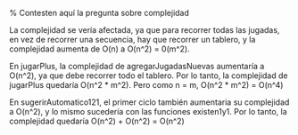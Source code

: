 ﻿% Contesten aquí la pregunta sobre complejidad
 
La complejidad se vería afectada, ya que para recorrer todas las jugadas, en vez de recorrer una 
secuencia, hay que recorrer un tablero, y la complejidad aumenta de O(n) a O(n^2) = 0(m^2).

En jugarPlus, la complejidad de agregarJugadasNuevas aumentaría a O(n^2), ya que debe recorrer 
todo el tablero. Por lo tanto, la complejidad de jugarPlus quedaría O(n^2 * m^2). Pero como
n = m, O(n^2 * m^2) = O(n^4)

En sugerirAutomatico121, el primer ciclo también aumentaria su complejidad a O(n^2), y lo mismo
sucedería con las funciones existen1y1. Por lo tanto, la complejidad quedaría O(n^2) + O(n^2) = O(n^2)